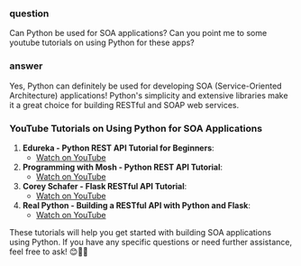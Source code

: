 ### question
Can Python be used for SOA applications? Can you point me to some youtube tutorials on using Python for these apps?

### answer
Yes, Python can definitely be used for developing SOA (Service-Oriented Architecture) applications! Python's simplicity and extensive libraries make it a great choice for building RESTful and SOAP web services.

### YouTube Tutorials on Using Python for SOA Applications

1. **Edureka - Python REST API Tutorial for Beginners**:
   - [Watch on YouTube](https://www.youtube.com/watch?v=9jwKbJmzUQk)
2. **Programming with Mosh - Python REST API Tutorial**:
   - [Watch on YouTube](https://www.youtube.com/watch?v=J0Q9zj2bG4A)
3. **Corey Schafer - Flask RESTful API Tutorial**:
   - [Watch on YouTube](https://www.youtube.com/watch?v=7i4rYnZQJZU)
4. **Real Python - Building a RESTful API with Python and Flask**:
   - [Watch on YouTube](https://www.youtube.com/watch?v=JXOFuX5r6xw)

These tutorials will help you get started with building SOA applications using Python. If you have any specific questions or need further assistance, feel free to ask! 😊📄💡